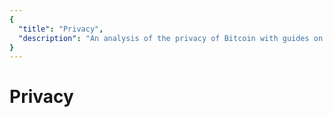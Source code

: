 ```yaml
---
{
  "title": "Privacy",
  "description": "An analysis of the privacy of Bitcoin with guides on utilizing weapons to reclaim it. Towards Liberty is an archive of knowledge about Bitcoin, Economics and Natural Law."
}
---
```


# Privacy

